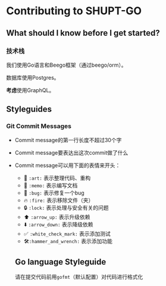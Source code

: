 # Contributing to SHUPT-GO

## What should I know before I get started?

### 技术栈

我们使用Go语言和Beego框架（通过beego/orm）。

数据库使用Postgres。

**考虑**使用GraphQL。

## Styleguides

### Git Commit Messages

- Commit message的第一行长度不超过30个字

- Commit message要表达出这次commit做了什么

- Commit message可以用下面的表情来开头：
  - 🎨 `:art:` 表示整理代码、重构
  - 📝 `:memo:` 表示编写文档
  - 🐛 `:bug:` 表示修复一个bug
  - 🔥 `:fire:` 表示移除文件（夹）
  - 🔒 `:lock:` 表示处理与安全有关的问题
  - ⬆️ `:arrow_up:` 表示升级依赖
  - ⬇️ `:arrow_down:` 表示降级依赖
  - ✅ `:white_check_mark:` 表示添加测试
  - :hammer_and_wrench:`:hammer_and_wrench:` 表示添加功能

  ## Go language Styleguide

  请在提交代码前用`gofmt`（默认配置）对代码进行格式化